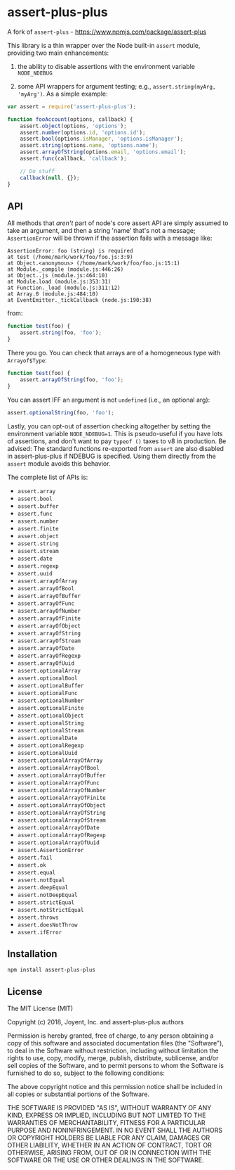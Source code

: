 # assert-plus-plus

A fork of `assert-plus` - https://www.npmjs.com/package/assert-plus

This library is a thin wrapper over the Node built-in `assert` module,
providing two main enhancements:

1. the ability to disable assertions with the environment variable
   `NODE_NDEBUG`

2. some API wrappers for argument testing; e.g., `assert.string(myArg,
   'myArg')`.  As a simple example:

```javascript
var assert = require('assert-plus-plus');

function fooAccount(options, callback) {
    assert.object(options, 'options');
    assert.number(options.id, 'options.id');
    assert.bool(options.isManager, 'options.isManager');
    assert.string(options.name, 'options.name');
    assert.arrayOfString(options.email, 'options.email');
    assert.func(callback, 'callback');

    // Do stuff
    callback(null, {});
}
```

## API

All methods that *aren't* part of node's core assert API are simply assumed to
take an argument, and then a string 'name' that's not a message; `AssertionError`
will be thrown if the assertion fails with a message like:

    AssertionError: foo (string) is required
    at test (/home/mark/work/foo/foo.js:3:9)
    at Object.<anonymous> (/home/mark/work/foo/foo.js:15:1)
    at Module._compile (module.js:446:26)
    at Object..js (module.js:464:10)
    at Module.load (module.js:353:31)
    at Function._load (module.js:311:12)
    at Array.0 (module.js:484:10)
    at EventEmitter._tickCallback (node.js:190:38)

from:

```javascript
function test(foo) {
    assert.string(foo, 'foo');
}
```

There you go.  You can check that arrays are of a homogeneous type with `Arrayof$Type`:

```javascript
function test(foo) {
    assert.arrayOfString(foo, 'foo');
}
```

You can assert IFF an argument is not `undefined` (i.e., an optional arg):

```javascript
assert.optionalString(foo, 'foo');
```

Lastly, you can opt-out of assertion checking altogether by setting the
environment variable `NODE_NDEBUG=1`.  This is pseudo-useful if you have
lots of assertions, and don't want to pay `typeof ()` taxes to v8 in
production.  Be advised:  The standard functions re-exported from `assert` are
also disabled in assert-plus-plus if NDEBUG is specified.  Using them directly
from the `assert` module avoids this behavior.

The complete list of APIs is:

* `assert.array`
* `assert.bool`
* `assert.buffer`
* `assert.func`
* `assert.number`
* `assert.finite`
* `assert.object`
* `assert.string`
* `assert.stream`
* `assert.date`
* `assert.regexp`
* `assert.uuid`
* `assert.arrayOfArray`
* `assert.arrayOfBool`
* `assert.arrayOfBuffer`
* `assert.arrayOfFunc`
* `assert.arrayOfNumber`
* `assert.arrayOfFinite`
* `assert.arrayOfObject`
* `assert.arrayOfString`
* `assert.arrayOfStream`
* `assert.arrayOfDate`
* `assert.arrayOfRegexp`
* `assert.arrayOfUuid`
* `assert.optionalArray`
* `assert.optionalBool`
* `assert.optionalBuffer`
* `assert.optionalFunc`
* `assert.optionalNumber`
* `assert.optionalFinite`
* `assert.optionalObject`
* `assert.optionalString`
* `assert.optionalStream`
* `assert.optionalDate`
* `assert.optionalRegexp`
* `assert.optionalUuid`
* `assert.optionalArrayOfArray`
* `assert.optionalArrayOfBool`
* `assert.optionalArrayOfBuffer`
* `assert.optionalArrayOfFunc`
* `assert.optionalArrayOfNumber`
* `assert.optionalArrayOfFinite`
* `assert.optionalArrayOfObject`
* `assert.optionalArrayOfString`
* `assert.optionalArrayOfStream`
* `assert.optionalArrayOfDate`
* `assert.optionalArrayOfRegexp`
* `assert.optionalArrayOfUuid`
* `assert.AssertionError`
* `assert.fail`
* `assert.ok`
* `assert.equal`
* `assert.notEqual`
* `assert.deepEqual`
* `assert.notDeepEqual`
* `assert.strictEqual`
* `assert.notStrictEqual`
* `assert.throws`
* `assert.doesNotThrow`
* `assert.ifError`

## Installation

    npm install assert-plus-plus

## License

The MIT License (MIT)

Copyright (c) 2018, Joyent, Inc. and assert-plus-plus authors

Permission is hereby granted, free of charge, to any person obtaining a copy of
this software and associated documentation files (the "Software"), to deal in
the Software without restriction, including without limitation the rights to
use, copy, modify, merge, publish, distribute, sublicense, and/or sell copies of
the Software, and to permit persons to whom the Software is furnished to do so,
subject to the following conditions:

The above copyright notice and this permission notice shall be included in all
copies or substantial portions of the Software.

THE SOFTWARE IS PROVIDED "AS IS", WITHOUT WARRANTY OF ANY KIND, EXPRESS OR
IMPLIED, INCLUDING BUT NOT LIMITED TO THE WARRANTIES OF MERCHANTABILITY,
FITNESS FOR A PARTICULAR PURPOSE AND NONINFRINGEMENT. IN NO EVENT SHALL THE
AUTHORS OR COPYRIGHT HOLDERS BE LIABLE FOR ANY CLAIM, DAMAGES OR OTHER
LIABILITY, WHETHER IN AN ACTION OF CONTRACT, TORT OR OTHERWISE, ARISING FROM,
OUT OF OR IN CONNECTION WITH THE SOFTWARE OR THE USE OR OTHER DEALINGS IN THE
SOFTWARE.
